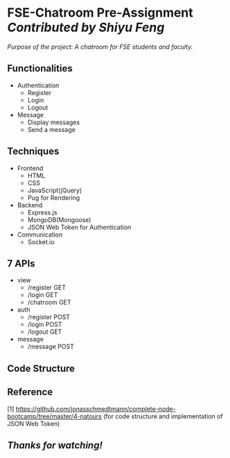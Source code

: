 # FSE-Chatroom Pre-Assignment &nbsp;&nbsp;&nbsp; *Contributed by Shiyu Feng*

*Purpose of the project: A chatroom for FSE students and faculty.*


## Functionalities
  - Authentication
    - Register
    - Login
    - Logout
  - Message
    - Display messages
    - Send a message
   
## Techniques
  - Frontend
    - HTML
    - CSS
    - JavaScript(jQuery)
    - Pug for Rendering
  - Backend
    - Express.js
    - MongoDB(Mongoose)
    - JSON Web Token for Authentication
  - Communication
    - Socket.io
      
## 7 APIs
  - view
    - /register GET
    - /login GET
    - /chatroom GET
  - auth
    - /register POST
    - /login POST
    - /logout GET
  - message
    - /message POST
   
## Code Structure

## Reference
[1] https://github.com/jonasschmedtmann/complete-node-bootcamp/tree/master/4-natours (for code structure and implementation of JSON Web Token)
## *Thanks for watching!*
